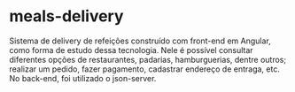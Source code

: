 # meals-delivery
Sistema de delivery de refeições construído com front-end em Angular, como forma de estudo dessa tecnologia. Nele é possível consultar diferentes opções de restaurantes, padarias, hamburguerias, dentre outros; realizar um pedido, fazer pagamento, cadastrar endereço de entraga, etc. No back-end, foi utilizado o json-server.
